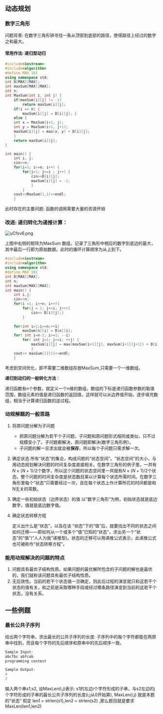 ## 动态规划
### 数字三角形
问题背景:
在数字三角形钟寻找一条从顶部到底部的路径，使得路径上经过的数字之和最大。

#### 常用作法: 递归型动归
```cpp
#include<iostream>
#include<algorithm>
#define MAX 101
using namespace std;
int D[MAX][MAX];
int maxSum[MAX][MAX];
int n;
int MaxSum(int i, int j) {
    if(maxSum[i][j] != -1) 
        return maxSum[i][j];
    if(i == n) {
        maxSum[i][j] = D[i][j]; }
    else {
    int x = MaxSum(i+1, j);
    int y = MaxSum(i+1, j+1);
    maxSum[i][j] = max(x, y) + D[i][j];
    }
    return maxSum[i][j];
}

int main() {
    int i, j;
    cin>>n;
    for(i=1; i<=n; i++) {
        for(j=1; j<=i ; j++) {
            cin>>D[i][j];
            maxSum[i][j] = -1;
            }
        }
    cout<<MaxSum(1,1)<<endl;
    }
```

此时存在的主要问题: 函数的调用需要大量的资源开销

### 改进: 递归转化为递推计算：

![uCfsv6.png](https://s2.ax1x.com/2019/09/23/uCfsv6.png)

上图中右侧的矩阵为MaxSum 数组，记录了三角形中相应的数字到底边的最大，其中最后一行即为原始数据。此时的循环计算顺序为从上到下。

```cpp
#include<iostream>
#include<algorithm>
using namespace std;
#define MAX 101
int D[MAX][MAX];
int n;
int maxSum[MAX][MAX];
int main() {
    int i,j;
    cin>>n;
    for(i =1; i<+n; i++){
        for(j = 1; j<=i; j++){
            cin>> D[i][j];}
        }
        
    for(int i=1;i<=n;++i)
        maxSum[n][i] = D[n][i];
    for( int i=n-1; i>=1; --i)
        for( int j=1; j<=i; ++j) {
            maxSum[i][j] = max(maxSum[i+1][j], maxSum[i+1][j+1]) + D[i][j];
            }
    cout<< maxSum[1][1]<<endl;
    }
```

考虑到空间优化，即不需要二维数组存放MaxSum,只需要一个一维数组。  

**递归到动归的一般转化方法**：

递归函数有n个参数，就定义一个n维的数组，数组的下标是递归函数参数的取值范围，数组元素的值是递归函数的返回值，这样就可以从边界值开始，逐步填充数组，相当于计算递归函数的逆过程。



### 动规解题的一般思路

1. 将原问题分解为子问题

   - 把原问题分解为若干个子问题，子问题和原问题形式相同或类似，只不过规模变小了。子问题都解决，原问题即解决(数字三角形例）。
   - 子问题的解一旦求出就会被**保存**，所以每个子问题只需求解一次。

2. 确定状态
   所有“状态”的集合，构成问题的“状态空间”。“状态空间”的大小，与用动态规划解决问题的时间复杂度直接相关。在数字三角形的例子里，一共有$N×(N+1)/2$个数字，所以这个问题的状态空间里一共就有$N×(N+1)/2$个状态。整个问题的时间复杂度是状态数目乘以计算每个状态所需时间。在数字三角形里每个“状态”只需要经过一次，且在每个状态上作计算所花的时间都是和N无关的常数。

3. 确定一些初始状态（边界状态）的值
   以“数字三角形”为例，初始状态就是底边数字，值就是底边数字值。

4. 确定状态转移方程

   定义出什么是“状态”，以及在该 “状态”下的“值”后，就要找出不同的状态之间如何迁移――即如何从一个或多个“值”已知的“状态”，求出另一个“状态”的“值”(“人人为我”递推型)。状态的迁移可以用递推公式表示，此递推公式也可被称作“状态转移方程”。

### 能用动规解决的问题的特点

1. 问题具有最优子结构性质。如果问题的最优解所包含的子问题的解也是最优的，我们就称该问题具有最优子结构性质。
2.  无后效性。当前的若干个状态值一旦确定，则此后过程的演变就只和这若干个状态的值有关，和之前是采取哪种手段或经过哪条路径演变到当前的这若干个状态，没有关系。



## 一些例题

### 最长公共子序列

 给出两个字符串，求出最长的公共子序列的长度: 子序列中的每个字符都能在两原串中找到，而且每个字符的先后顺序和原串中的先后顺序一致。

```cpp
Sample Input:
abcfbc abfcab
programming contest

Sample Output:
4
2
```

输入两个串s1,s2, 设MaxLen(i,j)表示: s1的左边i个字符形成的子串，与s2左边的j个字符形成的子串的最长公共子序列的长度(i,j从0开始算), MaxLen(i,j) 就是本题的“状态” 假定 len1 = strlen(s1),len2 = strlen(s2) ,那么题目就是要求 MaxLen(len1,len2)





